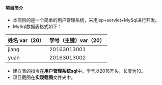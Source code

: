 #### 项目简介
* 本项目的是一个简单的用户管理系统，采用jsp+servlet+MySql进行开发。
* MySql数据表格式如下：

| 姓名 var（20） |学号（主键）var（20） |  
| --- | --- |
| jiang | 20163013001  | 
| yuan | 20163013002  | 

* 建立表的指令在**用户管理系统sql**中。学号以2016开头，长度为10。
* 项目截图在**实现截图**文件夹中。